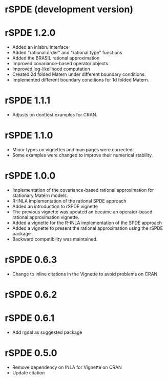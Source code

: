 # rSPDE (development version)

# rSPDE 1.2.0
* Added an inlabru interface
* Added "rational.order" and "rational.type" functions
* Added the BRASIL rational approximation
* Improved covariance-based operator objects
* Improved log-likelihood computation
* Created 2d folded Matern under different boundary conditions.
* Implemented different boundary conditions for 1d folded Matern.


# rSPDE 1.1.1
* Adjusts on donttest examples for CRAN.

# rSPDE 1.1.0
* Minor typos on vignettes and man pages were corrected.
* Some examples were changed to improve their numerical stability.

# rSPDE 1.0.0
* Implementation of the covariance-based rational approximation for stationary Matérn models.
* R-INLA implementation of the rational SPDE approach
* Added an introduction to rSPDE vignette
* The previous vignette was updated an became an operator-based rational approximation vignette.
* Added a vignette for the R-INLA implementation of the SPDE approach
* Added a vignette to present the rational approximation using the rSPDE package
* Backward compatibility was maintained.

# rSPDE 0.6.3
* Change to inline citations in the Vignette to avoid problems on CRAN

# rSPDE 0.6.2

# rSPDE 0.6.1
* Add rgdal as suggested package

# rSPDE 0.5.0
* Remove dependency on INLA for Vignette on CRAN 
* Update citation 
